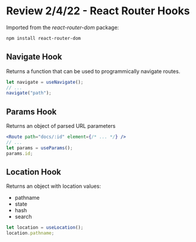 # Review 2/4/22 - React Router Hooks

Imported from the _react-router-dom_ package:

```sh
npm install react-router-dom
```

## Navigate Hook

Returns a function that can be used to programmically navigate routes.

```jsx
let navigate = useNavigate();
// ...
navigate("path");
```

## Params Hook

Returns an object of parsed URL parameters

```jsx
<Route path="docs/:id" element={/* ... */} />
// ...
let params = useParams();
params.id;
```

## Location Hook

Returns an object with location values:

- pathname
- state
- hash
- search

```jsx
let location = useLocation();
location.pathname;
```
